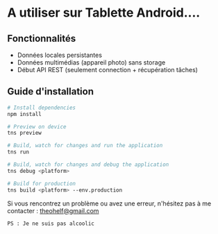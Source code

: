 # A utiliser sur Tablette Android....
## Fonctionnalités 


<ul>
    <li>Données locales persistantes</li>
    <li>Données multimédias (appareil photo) sans storage</li>
    <li>Début API REST (seulement connection + récupération tâches) </li>
</ul>



## Guide d'installation

``` bash
# Install dependencies
npm install

# Preview on device
tns preview

# Build, watch for changes and run the application
tns run

# Build, watch for changes and debug the application
tns debug <platform>

# Build for production
tns build <platform> --env.production

```

Si vous rencontrez un problème ou avez une erreur, n'hésitez pas à me contacter : theohelf@gmail.com

```
PS : Je ne suis pas alcoolic
```